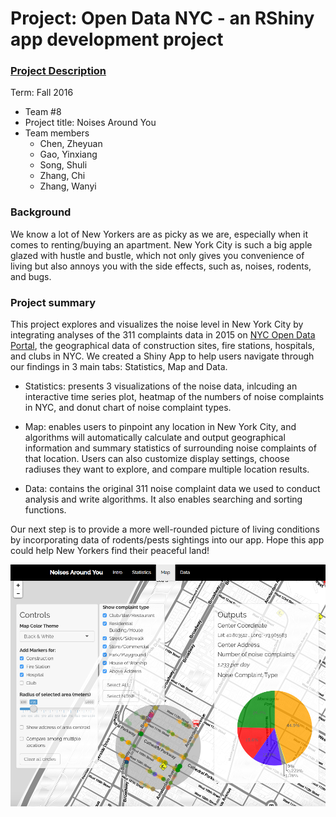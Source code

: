 # Project: Open Data NYC - an RShiny app development project
### [Project Description](doc/project2_desc.md)

Term: Fall 2016

+ Team #8
+ Project title: Noises Around You
+ Team members
	+ Chen, Zheyuan
	+ Gao, Yinxiang
	+ Song, Shuli
	+ Zhang, Chi
	+ Zhang, Wanyi


### Background
    
   We know a lot of New Yorkers are as picky as we are, especially when it comes to renting/buying an apartment. New York City is such a big apple glazed with hustle and bustle, which not only gives you convenience of living but also annoys you with the side effects, such as, noises, rodents, and bugs.
   
### Project summary
   
   This project explores and visualizes the noise level in New York City by integrating analyses of the 311 complaints data in 2015 on [NYC Open Data Portal](https://nycopendata.socrata.com/Social-Services/311-Service-Requests-from-2010-to-Present/erm2-nwe9), the geographical data of construction sites, fire stations, hospitals, and clubs in NYC. We created a Shiny App to help users navigate through our findings in 3 main tabs: Statistics, Map and Data. 

   + Statistics: 
   presents 3 visualizations of the noise data, inlcuding an interactive time series plot, heatmap of the numbers of noise complaints in NYC, and donut chart of noise complaint types.
   
   + Map: 
   enables users to pinpoint any location in New York City, and algorithms will automatically calculate and output geographical information and summary statistics of surrounding noise complaints of that location. Users can also customize display settings, choose radiuses they want to explore, and compare multiple location results.
   
   + Data: 
   contains the original 311 noise complaint data we used to conduct analysis and write algorithms. It also enables searching and sorting functions.
	  
Our next step is to provide a more well-rounded picture of living conditions by incorporating data of rodents/pests sightings into our app. Hope this app could help New Yorkers find their peaceful land!


![screenshot](doc/Screenshot_temp.png)


